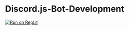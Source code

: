 # Discord.js-Bot-Development
[![Run on Repl.it](https://repl.it/badge/github/The-SourceCode/Discord.js-Bot-Development)](https://repl.it/github/The-SourceCode/Discord.js-Bot-Development)
